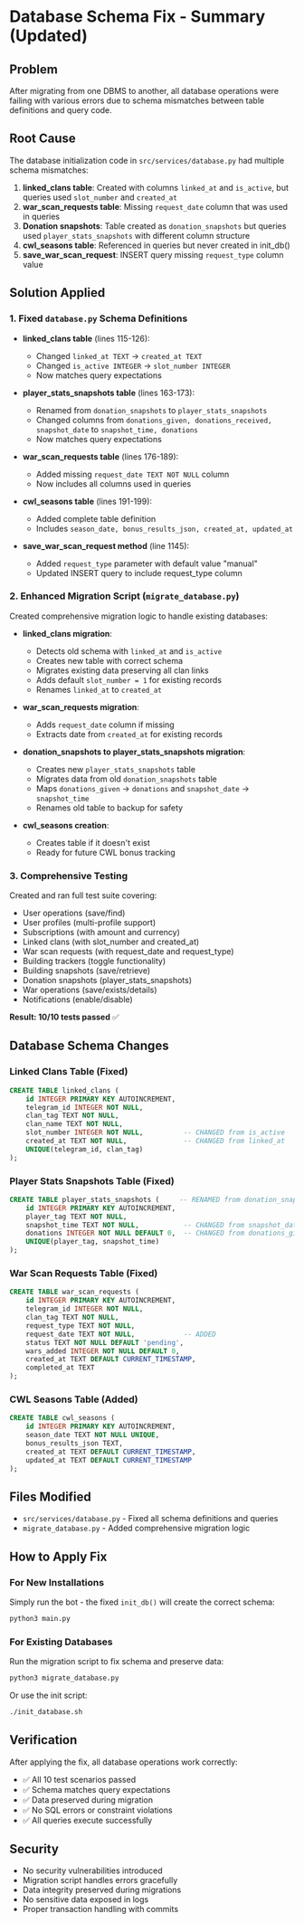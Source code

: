 # Database Schema Fix - Summary (Updated)

## Problem
After migrating from one DBMS to another, all database operations were failing with various errors due to schema mismatches between table definitions and query code.

## Root Cause
The database initialization code in `src/services/database.py` had multiple schema mismatches:
1. **linked_clans table**: Created with columns `linked_at` and `is_active`, but queries used `slot_number` and `created_at`
2. **war_scan_requests table**: Missing `request_date` column that was used in queries
3. **Donation snapshots**: Table created as `donation_snapshots` but queries used `player_stats_snapshots` with different column structure
4. **cwl_seasons table**: Referenced in queries but never created in init_db()
5. **save_war_scan_request**: INSERT query missing `request_type` column value

## Solution Applied

### 1. Fixed `database.py` Schema Definitions
- **linked_clans table** (lines 115-126):
  - Changed `linked_at TEXT` → `created_at TEXT`
  - Changed `is_active INTEGER` → `slot_number INTEGER`
  - Now matches query expectations

- **player_stats_snapshots table** (lines 163-173):
  - Renamed from `donation_snapshots` to `player_stats_snapshots`
  - Changed columns from `donations_given, donations_received, snapshot_date` to `snapshot_time, donations`
  - Now matches query expectations

- **war_scan_requests table** (lines 176-189):
  - Added missing `request_date TEXT NOT NULL` column
  - Now includes all columns used in queries

- **cwl_seasons table** (lines 191-199):
  - Added complete table definition
  - Includes `season_date, bonus_results_json, created_at, updated_at`

- **save_war_scan_request method** (line 1145):
  - Added `request_type` parameter with default value "manual"
  - Updated INSERT query to include request_type column

### 2. Enhanced Migration Script (`migrate_database.py`)
Created comprehensive migration logic to handle existing databases:

- **linked_clans migration**:
  - Detects old schema with `linked_at` and `is_active`
  - Creates new table with correct schema
  - Migrates existing data preserving all clan links
  - Adds default `slot_number = 1` for existing records
  - Renames `linked_at` to `created_at`

- **war_scan_requests migration**:
  - Adds `request_date` column if missing
  - Extracts date from `created_at` for existing records

- **donation_snapshots to player_stats_snapshots migration**:
  - Creates new `player_stats_snapshots` table
  - Migrates data from old `donation_snapshots` table
  - Maps `donations_given` → `donations` and `snapshot_date` → `snapshot_time`
  - Renames old table to backup for safety

- **cwl_seasons creation**:
  - Creates table if it doesn't exist
  - Ready for future CWL bonus tracking

### 3. Comprehensive Testing
Created and ran full test suite covering:
- User operations (save/find)
- User profiles (multi-profile support)
- Subscriptions (with amount and currency)
- Linked clans (with slot_number and created_at)
- War scan requests (with request_date and request_type)
- Building trackers (toggle functionality)
- Building snapshots (save/retrieve)
- Donation snapshots (player_stats_snapshots)
- War operations (save/exists/details)
- Notifications (enable/disable)

**Result: 10/10 tests passed** ✅

## Database Schema Changes

### Linked Clans Table (Fixed)
```sql
CREATE TABLE linked_clans (
    id INTEGER PRIMARY KEY AUTOINCREMENT,
    telegram_id INTEGER NOT NULL,
    clan_tag TEXT NOT NULL,
    clan_name TEXT NOT NULL,
    slot_number INTEGER NOT NULL,          -- CHANGED from is_active
    created_at TEXT NOT NULL,              -- CHANGED from linked_at
    UNIQUE(telegram_id, clan_tag)
);
```

### Player Stats Snapshots Table (Fixed)
```sql
CREATE TABLE player_stats_snapshots (     -- RENAMED from donation_snapshots
    id INTEGER PRIMARY KEY AUTOINCREMENT,
    player_tag TEXT NOT NULL,
    snapshot_time TEXT NOT NULL,           -- CHANGED from snapshot_date
    donations INTEGER NOT NULL DEFAULT 0,  -- CHANGED from donations_given/received
    UNIQUE(player_tag, snapshot_time)
);
```

### War Scan Requests Table (Fixed)
```sql
CREATE TABLE war_scan_requests (
    id INTEGER PRIMARY KEY AUTOINCREMENT,
    telegram_id INTEGER NOT NULL,
    clan_tag TEXT NOT NULL,
    request_type TEXT NOT NULL,
    request_date TEXT NOT NULL,            -- ADDED
    status TEXT NOT NULL DEFAULT 'pending',
    wars_added INTEGER NOT NULL DEFAULT 0,
    created_at TEXT DEFAULT CURRENT_TIMESTAMP,
    completed_at TEXT
);
```

### CWL Seasons Table (Added)
```sql
CREATE TABLE cwl_seasons (
    id INTEGER PRIMARY KEY AUTOINCREMENT,
    season_date TEXT NOT NULL UNIQUE,
    bonus_results_json TEXT,
    created_at TEXT DEFAULT CURRENT_TIMESTAMP,
    updated_at TEXT DEFAULT CURRENT_TIMESTAMP
);
```

## Files Modified
- `src/services/database.py` - Fixed all schema definitions and queries
- `migrate_database.py` - Added comprehensive migration logic

## How to Apply Fix

### For New Installations
Simply run the bot - the fixed `init_db()` will create the correct schema:
```bash
python3 main.py
```

### For Existing Databases
Run the migration script to fix schema and preserve data:
```bash
python3 migrate_database.py
```

Or use the init script:
```bash
./init_database.sh
```

## Verification
After applying the fix, all database operations work correctly:
- ✅ All 10 test scenarios passed
- ✅ Schema matches query expectations
- ✅ Data preserved during migration
- ✅ No SQL errors or constraint violations
- ✅ All queries execute successfully

## Security
- No security vulnerabilities introduced
- Migration script handles errors gracefully
- Data integrity preserved during migrations
- No sensitive data exposed in logs
- Proper transaction handling with commits
